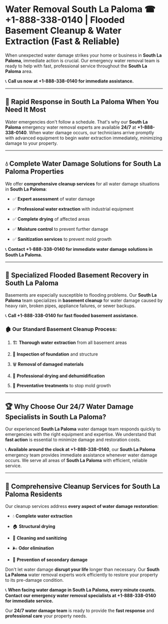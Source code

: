 # Water Removal South La Paloma ☎ +1-888-338-0140 | Flooded Basement Cleanup & Water Extraction (Fast & Reliable)

When unexpected water damage strikes your home or business in **South La Paloma**, immediate action is crucial. Our emergency water removal team is ready to help with fast, professional service throughout the **South La Paloma** area. 

📞 **Call us now at +1-888-338-0140 for immediate assistance.**
---
## 🚀 Rapid Response in South La Paloma When You Need It Most
Water emergencies don't follow a schedule. That's why our **South La Paloma** emergency water removal experts are available **24/7** at **+1-888-338-0140**. When water damage occurs, our technicians arrive promptly with advanced equipment to begin water extraction immediately, minimizing damage to your property.
---
## 💧 Complete Water Damage Solutions for South La Paloma Properties
We offer **comprehensive cleanup services** for all water damage situations in **South La Paloma**:
- ✅ **Expert assessment** of water damage  
- ✅ **Professional water extraction** with industrial equipment  
- ✅ **Complete drying** of affected areas  
- ✅ **Moisture control** to prevent further damage  
- ✅ **Sanitization services** to prevent mold growth  
📞 **Contact +1-888-338-0140 for immediate water damage solutions in South La Paloma.**
---
## 🌊 Specialized Flooded Basement Recovery in South La Paloma
Basements are especially susceptible to flooding problems. Our **South La Paloma** team specializes in **basement cleanup** for water damage caused by heavy rain, broken pipes, appliance failures, or sewer backups. 
📞 **Call +1-888-338-0140 for fast flooded basement assistance.**
### 🏚️ Our Standard Basement Cleanup Process:
1. 🏗️ **Thorough water extraction** from all basement areas  
2. 🔎 **Inspection of foundation** and structure  
3. 🗑️ **Removal of damaged materials**  
4. 💨 **Professional drying and dehumidification**  
5. 🚫 **Preventative treatments** to stop mold growth  
---
## 🏆 Why Choose Our 24/7 Water Damage Specialists in South La Paloma?
Our experienced **South La Paloma** water damage team responds quickly to emergencies with the right equipment and expertise. We understand that **fast action** is essential to minimize damage and restoration costs.
📞 **Available around the clock at +1-888-338-0140**, our **South La Paloma** emergency team provides immediate assistance whenever water damage occurs. We serve all areas of **South La Paloma** with efficient, reliable service.
---
## 🧹 Comprehensive Cleanup Services for South La Paloma Residents
Our cleanup services address **every aspect of water damage restoration**:
- 💧 **Complete water extraction**  
- 🏠 **Structural drying**  
- 🧼 **Cleaning and sanitizing**  
- 🌬️ **Odor elimination**  
- 🚫 **Prevention of secondary damage**  
Don't let water damage **disrupt your life** longer than necessary. Our **South La Paloma** water removal experts work efficiently to restore your property to its pre-damage condition.
📞 **When facing water damage in South La Paloma, every minute counts. Contact our emergency water removal specialists at +1-888-338-0140 for immediate service.**
Our **24/7 water damage team** is ready to provide the **fast response** and **professional care** your property needs.
